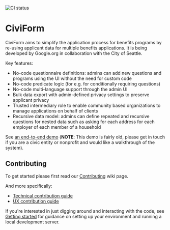 ![CI status](https://github.com/seattle-uat/civiform/actions/workflows/push.yaml/badge.svg)

# CiviForm

CiviForm aims to simplify the application process for benefits programs by re-using applicant data
for multiple benefits applications. It is being developed by Google.org in collaboration with the
City of Seattle.

Key features:

- No-code questionnaire definitions: admins can add new questions and programs using the UI without the need for custom code
- No-code predicate logic (for e.g. for conditionally requiring questions)
- No-code multi-language support through the admin UI
- Bulk data export with admin-defined privacy settings to preserve applicant privacy
- Trusted intermediary role to enable community based organizations to manage applications on behalf of clients
- Recursive data model: admins can define repeated and recursive questions for nested data such as asking for each address for each employer of each member of a household

See [an end-to-end demo](https://youtu.be/glytMu8RTyA) (**NOTE**: This demo is fairly old, please get in touch if you are a civic entity or nonprofit and would like a walkthrough of the system).

## Contributing

To get started please first read our
[Contributing](https://github.com/seattle-uat/civiform/wiki/Contributing) wiki page.

And more specifically:
* [Technical contribution guide](https://github.com/seattle-uat/civiform/wiki/Technical-contribution-guide)
* [UX contribution guide](https://github.com/seattle-uat/civiform/wiki/UX-contribution-guide)

If you're interested in just digging around and interacting with the code, see
[Getting started](https://github.com/seattle-uat/civiform/wiki/Getting-started) for guidance on
setting up your environment and running a local development server.
